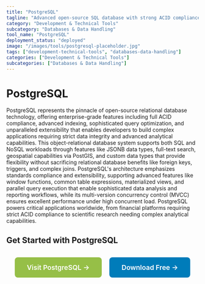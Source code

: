```yaml
---
title: "PostgreSQL"
tagline: "Advanced open-source SQL database with strong ACID compliance and extensibility"
category: "Development & Technical Tools"
subcategory: "Databases & Data Handling"
tool_name: "PostgreSQL"
deployment_status: "deployed"
image: "/images/tools/postgresql-placeholder.jpg"
tags: ["development-technical-tools", "databases-data-handling"]
categories: ["Development & Technical Tools"]
subcategories: ["Databases & Data Handling"]
---
```


# PostgreSQL

PostgreSQL represents the pinnacle of open-source relational database technology, offering enterprise-grade features including full ACID compliance, advanced indexing, sophisticated query optimization, and unparalleled extensibility that enables developers to build complex applications requiring strict data integrity and advanced analytical capabilities. This object-relational database system supports both SQL and NoSQL workloads through features like JSONB data types, full-text search, geospatial capabilities via PostGIS, and custom data types that provide flexibility without sacrificing relational database benefits like foreign keys, triggers, and complex joins. PostgreSQL's architecture emphasizes standards compliance and extensibility, supporting advanced features like window functions, common table expressions, materialized views, and parallel query execution that enable sophisticated data analysis and reporting workflows, while its multi-version concurrency control (MVCC) ensures excellent performance under high concurrent load. PostgreSQL powers critical applications worldwide, from financial platforms requiring strict ACID compliance to scientific research needing complex analytical capabilities.

## Get Started with PostgreSQL

<div style="text-align: center; margin: 2rem 0;">
  <a href="https://www.postgresql.org" target="_blank" rel="noopener noreferrer" style="display: inline-block; background: #96BF47; color: white; padding: 1rem 2rem; text-decoration: none; border-radius: 8px; font-weight: 600; font-size: 1.1rem; margin-right: 1rem;">Visit PostgreSQL →</a>
  <a href="https://www.postgresql.org/download/" target="_blank" rel="noopener noreferrer" style="display: inline-block; background: #007cba; color: white; padding: 1rem 2rem; text-decoration: none; border-radius: 8px; font-weight: 600; font-size: 1.1rem;">Download Free →</a>
</div>